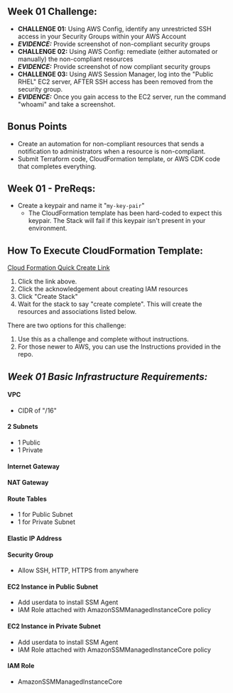 ## Week 01 Challenge: 
- **CHALLENGE 01:** Using AWS Config, identify any unrestricted SSH access in your Security Groups within your AWS Account
- ***EVIDENCE:*** Provide screenshot of non-compliant security groups
- **CHALLENGE 02:** Using AWS Config: remediate (either automated or manually) the non-compliant resources
- ***EVIDENCE:*** Provide screenshot of now compliant security groups
- **CHALLENGE 03:** Using AWS Session Manager, log into the "Public RHEL" EC2 server, AFTER SSH access has been removed from the security group. 
- ***EVIDENCE:*** Once you gain access to the EC2 server, run the command "whoami" and take a screenshot. 

## Bonus Points
- Create an automation for non-compliant resources that sends a notification to administrators when a resource is non-compliant. 
- Submit Terraform code, CloudFormation template, or AWS CDK code that completes everything. 

## Week 01 - PreReqs: 
- Create a keypair and name it "`my-key-pair`" 
  - The CloudFormation template has been hard-coded to expect this keypair. The Stack will fail if this keypair isn't present in your environment. 
    
## How To Execute CloudFormation Template:
[Cloud Formation Quick Create Link](https://us-east-1.console.aws.amazon.com/cloudformation/home?region=us-east-1#/stacks/create/review?templateURL=https://aws-security-labs.s3.amazonaws.com/week-01-template.yml&stackName=week-01-stack)
    
1) Click the link above. 
2) Click the acknowledgement about creating IAM resources
3) Click "Create Stack" 
4) Wait for the stack to say "create complete". This will create the resources and associations listed below. 

There are two options for this challenge: 
1) Use this as a challenge and complete without instructions. 
2) For those newer to AWS, you can use the Instructions provided in the repo. 


## *Week 01 Basic Infrastructure Requirements:*

#### **VPC**

* CIDR of "/16"

#### 2 Subnets

* 1 Public
* 1 Private

#### Internet Gateway

#### NAT Gateway

#### Route Tables

* 1 for Public Subnet
* 1 for Private Subnet

#### Elastic IP Address

#### Security Group

* Allow SSH, HTTP, HTTPS from anywhere

#### EC2 Instance in Public Subnet

* Add userdata to install SSM Agent
* IAM Role attached with AmazonSSMManagedInstanceCore policy

#### EC2 Instance in Private Subnet

* Add userdata to install SSM Agent
* IAM Role attached with AmazonSSMManagedInstanceCore policy
#### IAM Role
* AmazonSSMManagedInstanceCore
